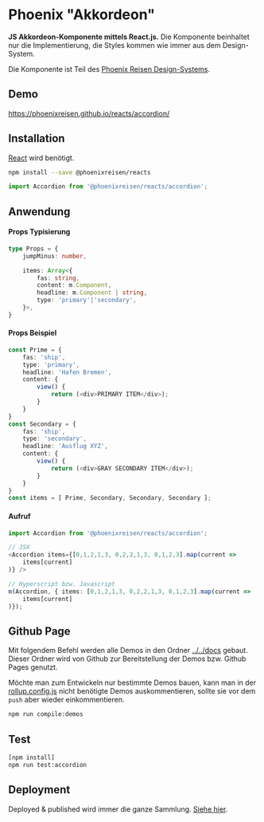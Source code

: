 # Phoenix "Akkordeon"

**JS Akkordeon-Komponente mittels React.js.** Die Komponente beinhaltet nur die Implementierung, die Styles kommen wie immer aus dem Design-System.

Die Komponente ist Teil des [Phoenix Reisen Design-Systems](https://design-system.phoenixreisen.net).

## Demo

https://phoenixreisen.github.io/reacts/accordion/

## Installation

[React](https://reactjs.org/) wird benötigt.

```bash
npm install --save @phoenixreisen/reacts
```

```js
import Accordion from '@phoenixreisen/reacts/accordion';
```

## Anwendung

#### Props Typisierung

```ts
type Props = {
    jumpMinus: number,

    items: Array<{
        fas: string,
        content: m.Component,
        headline: m.Component | string,
        type: 'primary'|'secondary',
    }>,
}
```

#### Props Beispiel

```ts
const Prime = {
    fas: 'ship',
    type: 'primary',
    headline: 'Hafen Bremen',
    content: {
        view() {
            return (<div>PRIMARY ITEM</div>);
        }
    }
}
const Secondary = {
    fas: 'ship',
    type: 'secondary',
    headline: 'Ausflug XYZ',
    content: {
        view() {
            return (<div>GRAY SECONDARY ITEM</div>);
        }
    }
}
const items = [ Prime, Secondary, Secondary, Secondary ];
```

#### Aufruf

```ts
import Accordion from '@phoenixreisen/reacts/accordion';

// JSX
<Accordion items={[0,1,2,1,3, 0,2,2,1,3, 0,1,2,3].map(current =>
    items[current]
)} />

// Hyperscript bzw. Javascript
m(Accordion, { items: [0,1,2,1,3, 0,2,2,1,3, 0,1,2,3].map(current =>
    items[current]
)});
```

## Github Page

Mit folgendem Befehl werden alle Demos in den Ordner [../../docs](../../docs) gebaut. Dieser Ordner wird von Github zur Bereitstellung der Demos bzw. Github Pages genutzt.

Möchte man zum Entwickeln nur bestimmte Demos bauen, kann man in der [rollup.config.js](../../rollup.config.js) nicht benötigte Demos auskommentieren, sollte sie vor dem `push` aber wieder einkommentieren.

```bash
npm run compile:demos
```

## Test

```bash
[npm install]
npm run test:accordion
```

## Deployment

Deployed & published wird immer die ganze Sammlung. [Siehe hier](../../README.md).